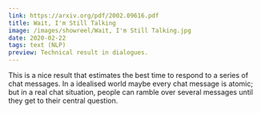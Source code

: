 ```yaml
---
link: https://arxiv.org/pdf/2002.09616.pdf
title: Wait, I'm Still Talking
image: /images/showreel/Wait, I'm Still Talking.jpg
date: 2020-02-22
tags: text (NLP)
preview: Technical result in dialogues.
---
```


This is a nice result that estimates the best time to respond to a series of
chat messages. In a idealised world maybe every chat message is atomic; but in
a real chat situation, people can ramble over several messages until they get
to their central question.
